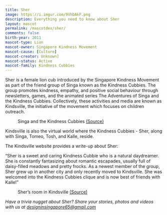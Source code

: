```yaml
---
title: Sher
image: https://i.imgur.com/9VhbAkF.png
description: Everything you need to know about Sher
layout: mascot
permalink: /mascotdex/sher/
comments: false
birth-year: 2011
mascot-type: Lion
mascot-owner: Singapore Kindness Movement
mascot-cause: [Culture]
mascot-creator: Unknown]
mascot-status: Active
mascot-family: Kindness Cubbies
---
```


Sher is a female lion cub introduced by the Singapore Kindness Movement as part of the friend group of Singa known as the Kindness Cubbies. The group promotes kindness, empathy, and positive social behaviour through newsletters, games, and the animated series The Adventures of Singa and the Kindness Cubbies. Collectively, these activities and media are known as Kindsville, the initiative of the movement which focuses on children outreach.

<figure>
<img src="https://i.imgur.com/4WEuR6W.jpg" alt="">
<figcaption>Singa and the Kindness Cubbies <a href="https://www.facebook.com/11thprod/posts/pfbid03XWv41msNsfKKjNVVzPXcJpMF8V7WAGZD6mf1w4KXeV2dDG22xGWBiWdsWnbsB8Kl  " target="_blank">(Source)</a></figcaption>
</figure>

Kindsville is also the virtual world where the Kindness Cubbies - Sher, along with Singa, Tomeo, Tosh, and Kalle, reside.

The Kindsville website provides a write-up about Sher:

“Sher is a sweet and caring Kindness Cubbie who is a natural daydreamer. She is constantly fantasizing about romantic escapades, usually full of daisy-filled meadows and pretty frocks. As a newest member of the group, Sher grew up in another city and only recently moved to Kindsville. She was welcomed into the Kindness Cubbies clique and is now best of friends with Kalle!”

<figure>
<img src="https://i.imgur.com/tFAxJWH.png" alt="">
<figcaption>Sher’s room in Kindsville <a href="https://kindsville.kindness.sg/kindness-cubbie/sher/  " target="_blank">(Source)</a></figcaption>
</figure>

<i>Have a trivia nugget about Sher? Share your stories, photos and videos with us at designinsingapore65@gmail.com</i>
